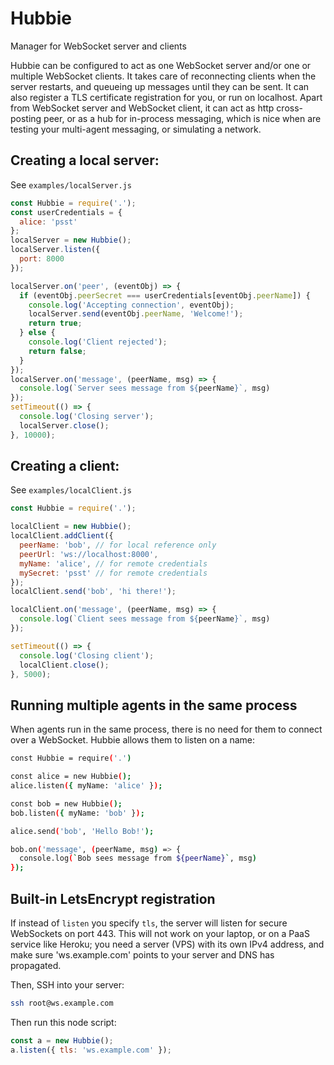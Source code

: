 # Hubbie
Manager for WebSocket server and clients

Hubbie can be configured to act as one WebSocket server and/or one or multiple WebSocket clients.
It takes care of reconnecting clients when the server restarts, and queueing up messages until they can be sent.
It can also register a TLS certificate registration for you, or run on localhost.
Apart from WebSocket server and WebSocket client, it can act as http cross-posting peer,
or as a hub for in-process messaging, which is nice when are testing your multi-agent messaging, or simulating a network.

## Creating a local server:

See `examples/localServer.js`

```js
const Hubbie = require('.');
const userCredentials = {
  alice: 'psst'
};
localServer = new Hubbie();
localServer.listen({
  port: 8000
});

localServer.on('peer', (eventObj) => {
  if (eventObj.peerSecret === userCredentials[eventObj.peerName]) {
    console.log('Accepting connection', eventObj);
    localServer.send(eventObj.peerName, 'Welcome!');
    return true;
  } else {
    console.log('Client rejected');
    return false;
  }
});
localServer.on('message', (peerName, msg) => {
  console.log(`Server sees message from ${peerName}`, msg)
});
setTimeout(() => {
  console.log('Closing server');
  localServer.close();
}, 10000);
```

## Creating a client:

See `examples/localClient.js`

```js
const Hubbie = require('.');

localClient = new Hubbie();
localClient.addClient({
  peerName: 'bob', // for local reference only
  peerUrl: 'ws://localhost:8000',
  myName: 'alice', // for remote credentials
  mySecret: 'psst' // for remote credentials
});
localClient.send('bob', 'hi there!');

localClient.on('message', (peerName, msg) => {
  console.log(`Client sees message from ${peerName}`, msg)
});

setTimeout(() => {
  console.log('Closing client');
  localClient.close();
}, 5000);
```

## Running multiple agents in the same process

When agents run in the same process, there is no need for them to connect over a WebSocket. Hubbie allows them to listen on a name:

```sh
const Hubbie = require('.')

const alice = new Hubbie();
alice.listen({ myName: 'alice' });

const bob = new Hubbie();
bob.listen({ myName: 'bob' });

alice.send('bob', 'Hello Bob!');

bob.on('message', (peerName, msg) => {
  console.log(`Bob sees message from ${peerName}`, msg)
});
```

## Built-in LetsEncrypt registration

If instead of `listen` you specify `tls`, the server will listen for secure WebSockets on port 443.
This will not work on your laptop, or on a PaaS service like Heroku; you need a server (VPS) with
its own IPv4 address, and make sure 'ws.example.com' points to your server and DNS has propagated.

Then, SSH into your server:

```sh
ssh root@ws.example.com
```

Then run this node script:

```js
const a = new Hubbie();
a.listen({ tls: 'ws.example.com' });
```

